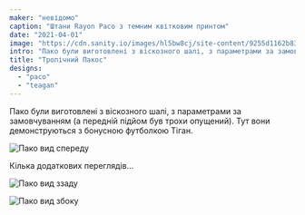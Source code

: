 ```yaml
---
maker: "невідомо"
caption: "Штани Rayon Paco з темним квітковим принтом"
date: "2021-04-01"
image: "https://cdn.sanity.io/images/hl5bw8cj/site-content/9255d1162b83bc4691a6029126944d2e714d33e1-1539x1800.jpg"
intro: "Пако були виготовлені з віскозного шалі, з параметрами за замовчуванням (а передній підйом був трохи опущений). Тут вони демонструються з бонусною футболкою Тіган."
title: "Тропічний Пакос"
designs:
  - "paco"
  - "teagan"
---
```


Пако були виготовлені з віскозного шалі, з параметрами за замовчуванням (а передній підйом був трохи опущений). Тут вони демонструються з бонусною футболкою Тіган.

![Пако вид спереду](https://posts.freesewing.org/uploads/paco_by_karen_showcase2_85c38807f6.jpeg "Пако вид спереду")

Кілька додаткових переглядів...

![Пако вид ззаду](https://posts.freesewing.org/uploads/paco_by_karen_showcase3_ae80f66814.jpeg)

![Пако вид збоку](https://posts.freesewing.org/uploads/paco_by_karen_showcase4_3a7cb22fff.jpeg)
